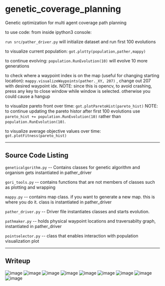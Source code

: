 # genetic_coverage_planning
Genetic optimization for multi agent coverage path planning

to use code:
from inside ipython3 console:

`run src/pather_driver.py` will initialize dataset and run first 100 evolutions

to visualize current population:
`got.plotty(population,pather,mappy)`

to continue evolving:
`population.RunEvolution(10)` will evolve 10 more generations

to check where a waypoint index is on the map (useful for changing starting location):
`mappy.visualizeWaypoints(pather._XY, 207)` , change out 207 with desired waypoint idx. NOTE: since this is opencv, to avoid crashing, press any key to close window while window is selected. otherwise you could cause a hangup

to visualize pareto front over time:
`got.plotParetoHist(pareto_hist)` NOTE: to continue updating the pareto histor after first 100 evolutions use `pareto_hist += population.RunEvolution(10)` rather than `population.RunEvolution(10)`.

to visualize average objective values over time:
`got.plotFitness(pareto_hist)`

___
## Source Code Listing
`geneticalgorithm.py` -- Contains classes for genetic algorithm and organism gets instantiated in pather_driver

`gori_tools.py` -- contains functions that are not members of classes such as plotting and wrapping

`mappy.py` -- contains map class. if you want to generate a new map. this is where you do it. class is instantiated in pather_driver

`pather_driver.py` -- Driver file instantiates classes and starts evolution.

`pathmaker.py` -- holds physical waypoint locations and traversabilty graph, instantiated in pather_driver

`pointselector.py` -- class that enables interaction with population visualization plot
___
## Writeup
![image](writeup/jpg_writeup/writeup-1.png "pg1")
![image](writeup/jpg_writeup/writeup-2.png "pg2")
![image](writeup/jpg_writeup/writeup-3.png "pg3")
![image](writeup/jpg_writeup/writeup-4.png "pg4")
![image](writeup/jpg_writeup/writeup-5.png "pg5")
![image](writeup/jpg_writeup/writeup-6.png "pg6")
![image](writeup/jpg_writeup/writeup-7.png "pg7")
![image](writeup/jpg_writeup/writeup-8.png "pg8")
![image](writeup/jpg_writeup/writeup-9.png "pg9")
